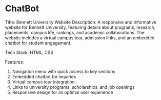 # ChatBot
Title: Bennett University Website
Description:
A responsive and informative website for Bennett University, featuring details about programs, research, placements, campus life, rankings, and academic collaborations. The website includes a virtual campus tour, admission links, and an embedded chatbot for student engagement.

Tech Stack: HTML, CSS

Features:

1. Navigation menu with quick access to key sections
2. Embedded chatbot for inquiries
3. Virtual campus tour integration
4. Links to university programs, scholarships, and job openings
5. Responsive design for an optimal user experience
